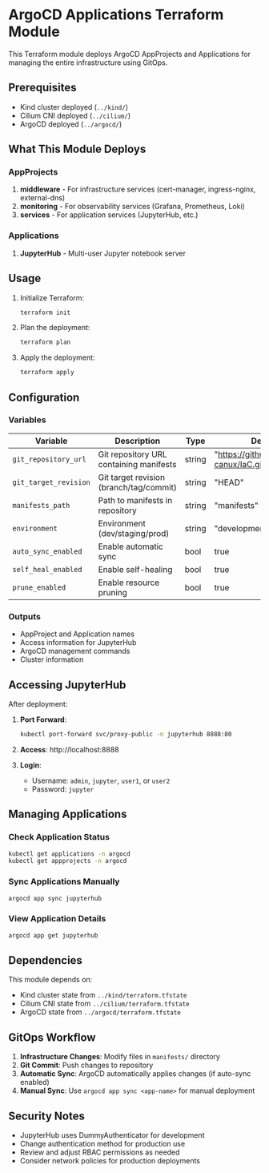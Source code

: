 # ArgoCD Applications Terraform Module

This Terraform module deploys ArgoCD AppProjects and Applications for managing the entire infrastructure using GitOps.

## Prerequisites

- Kind cluster deployed (`../kind/`)
- Cilium CNI deployed (`../cilium/`)
- ArgoCD deployed (`../argocd/`)

## What This Module Deploys

### AppProjects
1. **middleware** - For infrastructure services (cert-manager, ingress-nginx, external-dns)
2. **monitoring** - For observability services (Grafana, Prometheus, Loki)
3. **services** - For application services (JupyterHub, etc.)

### Applications
1. **JupyterHub** - Multi-user Jupyter notebook server

## Usage

1. Initialize Terraform:
   ```bash
   terraform init
   ```

2. Plan the deployment:
   ```bash
   terraform plan
   ```

3. Apply the deployment:
   ```bash
   terraform apply
   ```

## Configuration

### Variables

| Variable | Description | Type | Default |
|----------|-------------|------|---------|
| `git_repository_url` | Git repository URL containing manifests | string | "https://github.com/crazy-canux/IaC.git" |
| `git_target_revision` | Git target revision (branch/tag/commit) | string | "HEAD" |
| `manifests_path` | Path to manifests in repository | string | "manifests" |
| `environment` | Environment (dev/staging/prod) | string | "development" |
| `auto_sync_enabled` | Enable automatic sync | bool | true |
| `self_heal_enabled` | Enable self-healing | bool | true |
| `prune_enabled` | Enable resource pruning | bool | true |

### Outputs

- AppProject and Application names
- Access information for JupyterHub
- ArgoCD management commands
- Cluster information

## Accessing JupyterHub

After deployment:

1. **Port Forward**:
   ```bash
   kubectl port-forward svc/proxy-public -n jupyterhub 8888:80
   ```

2. **Access**: http://localhost:8888

3. **Login**:
   - Username: `admin`, `jupyter`, `user1`, or `user2`
   - Password: `jupyter`

## Managing Applications

### Check Application Status
```bash
kubectl get applications -n argocd
kubectl get appprojects -n argocd
```

### Sync Applications Manually
```bash
argocd app sync jupyterhub
```

### View Application Details
```bash
argocd app get jupyterhub
```

## Dependencies

This module depends on:
- Kind cluster state from `../kind/terraform.tfstate`
- Cilium CNI state from `../cilium/terraform.tfstate`
- ArgoCD state from `../argocd/terraform.tfstate`

## GitOps Workflow

1. **Infrastructure Changes**: Modify files in `manifests/` directory
2. **Git Commit**: Push changes to repository
3. **Automatic Sync**: ArgoCD automatically applies changes (if auto-sync enabled)
4. **Manual Sync**: Use `argocd app sync <app-name>` for manual deployment

## Security Notes

- JupyterHub uses DummyAuthenticator for development
- Change authentication method for production use
- Review and adjust RBAC permissions as needed
- Consider network policies for production deployments
